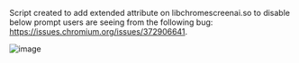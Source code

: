 Script created to add extended attribute on libchromescreenai.so to disable below prompt users are seeing from the following bug: https://issues.chromium.org/issues/372906641.

![image](https://github.com/user-attachments/assets/70949641-8399-48dd-b82f-6a9d20d12647)
